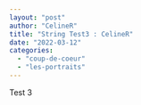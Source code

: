 ```yaml
---
layout: "post"
author: "CelineR"
title: "String Test3 : CelineR"
date: "2022-03-12"
categories:
  - "coup-de-coeur"
  - "les-portraits"
---
```



Test 3
